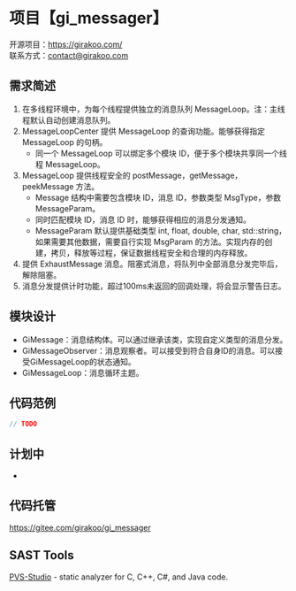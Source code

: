 # 项目【gi_messager】

开源项目：https://girakoo.com/  
联系方式：[contact@girakoo.com](mailto:contact@girakoo.com)  

## 需求简述

1. 在多线程环境中，为每个线程提供独立的消息队列 MessageLoop。注：主线程默认自动创建消息队列。
2. MessageLoopCenter 提供 MessageLoop 的查询功能。能够获得指定 MessageLoop 的句柄。
	- 同一个 MessageLoop 可以绑定多个模块 ID，便于多个模块共享同一个线程 MessageLoop。
3. MessageLoop 提供线程安全的 postMessage，getMessage，peekMessage 方法。
	- Message 结构中需要包含模块 ID，消息 ID，参数类型 MsgType，参数 MessageParam。
	- 同时匹配模块 ID，消息 ID 时，能够获得相应的消息分发通知。
	- MessageParam 默认提供基础类型 int, float, double, char, std::string，如果需要其他数据，需要自行实现 MsgParam 的方法。实现内存的创建，拷贝，释放等过程，保证数据线程安全和合理的内存释放。
4. 提供 ExhaustMessage 消息。阻塞式消息，将队列中全部消息分发完毕后，解除阻塞。
5. 消息分发提供计时功能，超过100ms未返回的回调处理，将会显示警告日志。

## 模块设计

- GiMessage：消息结构体。可以通过继承该类，实现自定义类型的消息分发。
- GiMessageObserver：消息观察者。可以接受到符合自身ID的消息。可以接受GiMessageLoop的状态通知。
- GiMessageLoop：消息循环主题。

## 代码范例

```c++
// TODO
```

## 计划中

-

## 代码托管

https://gitee.com/girakoo/gi_messager

## SAST Tools

[PVS-Studio](https://pvs-studio.com/en/pvs-studio/?utm_source=github&utm_medium=organic&utm_campaign=open_source) - static analyzer for C, C++, C#, and Java code.